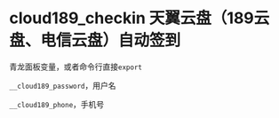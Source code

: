 # cloud189_checkin 天翼云盘（189云盘、电信云盘）自动签到

青龙面板变量，或者命令行直接`export`

`__cloud189_password`，用户名

`__cloud189_phone`，手机号
